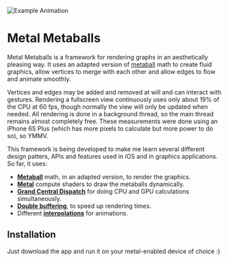 ![Example Animation](https://raw.githubusercontent.com/vinivendra/metal-metaballs/master/Examples/Animation.gif)

# Metal Metaballs

Metal Metaballs is a framework for rendering graphs in an aesthetically pleasing way. It uses an adapted version of [metaball](https://en.wikipedia.org/wiki/Metaballs) math to create fluid graphics, allow vertices to merge with each other and allow edges to flow and animate smoothly.

Vertices and edges may be added and removed at will and can interact with gestures. Rendering a fullscreen view continuously uses only about 19% of the CPU at 60 fps, though normally the view will only be updated when needed. All rendering is done in a background thread, so the main thread remains almost completely free. These measurements were done using an iPhone 6S Plus (which has more pixels to calculate but more power to do so), so YMMV.

This framework is being developed to make me learn several different design patters, APIs and features used in iOS and in graphics applications. So far, it uses:

- [**Metaball**](https://en.wikipedia.org/wiki/Metaballs) math, in an adapted version, to render the graphics.
- [**Metal**](https://developer.apple.com/metal/) compute shaders to draw the metaballs dynamically.
- [**Grand Central Dispatch**](https://developer.apple.com/library/ios/documentation/Performance/Reference/GCD_libdispatch_Ref/) for doing CPU and GPU calculations simultaneously.
- [**Double buffering**](https://en.wikipedia.org/wiki/Multiple_buffering), to speed up rendering times.
- Different [**interpolations**](http://flexmonkey.blogspot.ca/2016/01/playing-with-interpolation-functions-in.html) for animations.

## Installation

Just download the app and run it on your metal-enabled device of choice :)
